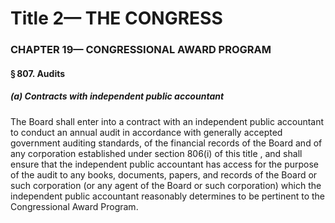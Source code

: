 
# Title 2— THE CONGRESS
### CHAPTER 19— CONGRESSIONAL AWARD PROGRAM
#### § 807. Audits
##### (a) Contracts with independent public accountant

The Board shall enter into a contract with an independent public accountant to conduct an annual audit in accordance with generally accepted government auditing standards, of the financial records of the Board and of any corporation established under section 806(i) of this title , and shall ensure that the independent public accountant has access for the purpose of the audit to any books, documents, papers, and records of the Board or such corporation (or any agent of the Board or such corporation) which the independent public accountant reasonably determines to be pertinent to the Congressional Award Program.
